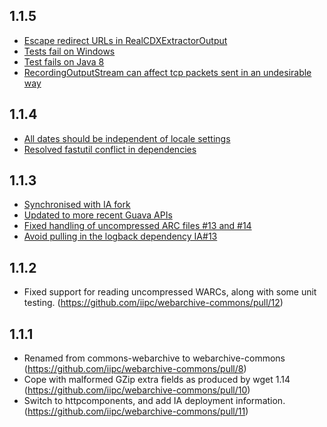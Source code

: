 1.1.5
-----
* [Escape redirect URLs in RealCDXExtractorOutput](https://github.com/iipc/webarchive-commons/pull/36)
* [Tests fail on Windows](https://github.com/iipc/webarchive-commons/issues/2)
* [Test fails on Java 8](https://github.com/iipc/webarchive-commons/issues/31)
* [RecordingOutputStream can affect tcp packets sent in an undesirable way](https://github.com/iipc/webarchive-commons/issues/38)

1.1.4
-----
* [All dates should be independent of locale settings](https://github.com/iipc/webarchive-commons/pull/22)
* [Resolved fastutil conflict in dependencies](https://github.com/iipc/webarchive-commons/pull/24)

1.1.3
-----
* [Synchronised with IA fork](https://github.com/iipc/webarchive-commons/pull/18)
* [Updated to more recent Guava APIs](https://github.com/iipc/webarchive-commons/pull/17)
* [Fixed handling of uncompressed ARC files #13 and #14](https://github.com/iipc/webarchive-commons/pull/14)
* [Avoid pulling in the logback dependency IA#13](https://github.com/internetarchive/webarchive-commons/pull/13)

1.1.2
-----
* Fixed support for reading uncompressed WARCs, along with some unit testing. (https://github.com/iipc/webarchive-commons/pull/12)

1.1.1
-----
* Renamed from commons-webarchive to webarchive-commons (https://github.com/iipc/webarchive-commons/pull/8)
* Cope with malformed GZip extra fields as produced by wget 1.14 (https://github.com/iipc/webarchive-commons/pull/10)
* Switch to httpcomponents, and add IA deployment information. (https://github.com/iipc/webarchive-commons/pull/11)
